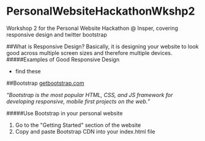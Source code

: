# PersonalWebsiteHackathonWkshp2
Workshop 2 for the Personal Website Hackathon @ Insper, covering responsive design and twitter bootstrap

##What is Responsive Design?
Basically, it is designing your website to look good across multiple screen sizes and therefore multiple devices.
#####Examples of Good Responsive Design
 - find these

##Bootstrap
[getbootstrap.com](getbootstrap.com)

*“Bootstrap is the most popular HTML, CSS, and JS framework for developing responsive, mobile first projects on the web.”*

#####Use Bootstrap in your personal website
1. Go to the "Getting Started" section of the website
2. Copy and paste Bootstrap CDN into your index.html file
